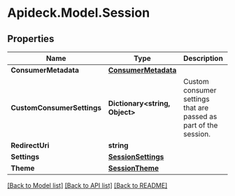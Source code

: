 # Apideck.Model.Session

## Properties

Name | Type | Description | Notes
------------ | ------------- | ------------- | -------------
**ConsumerMetadata** | [**ConsumerMetadata**](ConsumerMetadata.md) |  | [optional] 
**CustomConsumerSettings** | **Dictionary&lt;string, Object&gt;** | Custom consumer settings that are passed as part of the session. | [optional] 
**RedirectUri** | **string** |  | [optional] 
**Settings** | [**SessionSettings**](SessionSettings.md) |  | [optional] 
**Theme** | [**SessionTheme**](SessionTheme.md) |  | [optional] 

[[Back to Model list]](../README.md#documentation-for-models) [[Back to API list]](../README.md#documentation-for-api-endpoints) [[Back to README]](../README.md)

